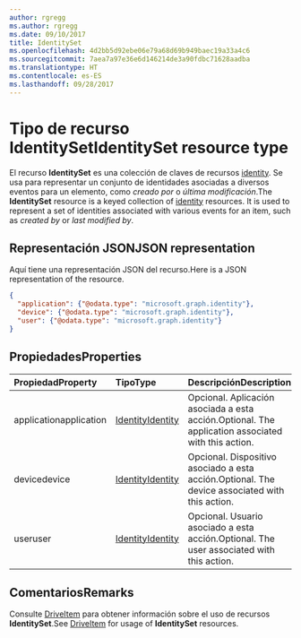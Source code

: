```yaml
---
author: rgregg
ms.author: rgregg
ms.date: 09/10/2017
title: IdentitySet
ms.openlocfilehash: 4d2bb5d92ebe06e79a68d69b949baec19a33a4c6
ms.sourcegitcommit: 7aea7a97e36e6d146214de3a90fdbc71628aadba
ms.translationtype: HT
ms.contentlocale: es-ES
ms.lasthandoff: 09/28/2017
---
```

# <a name="identityset-resource-type"></a><span data-ttu-id="40a6e-102">Tipo de recurso IdentitySet</span><span class="sxs-lookup"><span data-stu-id="40a6e-102">IdentitySet resource type</span></span>

<span data-ttu-id="40a6e-p101">El recurso **IdentitySet** es una colección de claves de recursos [identity](identity.md). Se usa para representar un conjunto de identidades asociadas a diversos eventos para un elemento, como _creado por_ o _última modificación_.</span><span class="sxs-lookup"><span data-stu-id="40a6e-p101">The **IdentitySet** resource is a keyed collection of [identity](identity.md) resources. It is used to represent a set of identities associated with various events for an item, such as _created by_ or _last modified by_.</span></span>

## <a name="json-representation"></a><span data-ttu-id="40a6e-105">Representación JSON</span><span class="sxs-lookup"><span data-stu-id="40a6e-105">JSON representation</span></span>

<span data-ttu-id="40a6e-106">Aquí tiene una representación JSON del recurso.</span><span class="sxs-lookup"><span data-stu-id="40a6e-106">Here is a JSON representation of the resource.</span></span>

<!-- { "blockType": "resource", "@odata.type": "microsoft.graph.identitySet",
       "optionalProperties": ["user", "application", "device"],
       "openType": true } -->
```json
{
  "application": {"@odata.type": "microsoft.graph.identity"},
  "device": {"@odata.type": "microsoft.graph.identity"},
  "user": {"@odata.type": "microsoft.graph.identity"}
}
```

## <a name="properties"></a><span data-ttu-id="40a6e-107">Propiedades</span><span class="sxs-lookup"><span data-stu-id="40a6e-107">Properties</span></span>

| <span data-ttu-id="40a6e-108">Propiedad</span><span class="sxs-lookup"><span data-stu-id="40a6e-108">Property</span></span>    | <span data-ttu-id="40a6e-109">Tipo</span><span class="sxs-lookup"><span data-stu-id="40a6e-109">Type</span></span>                    | <span data-ttu-id="40a6e-110">Descripción</span><span class="sxs-lookup"><span data-stu-id="40a6e-110">Description</span></span>                                            |
|:------------|:------------------------|:-------------------------------------------------------|
| <span data-ttu-id="40a6e-111">application</span><span class="sxs-lookup"><span data-stu-id="40a6e-111">application</span></span> | [<span data-ttu-id="40a6e-112">Identity</span><span class="sxs-lookup"><span data-stu-id="40a6e-112">Identity</span></span>](identity.md) | <span data-ttu-id="40a6e-p102">Opcional. Aplicación asociada a esta acción.</span><span class="sxs-lookup"><span data-stu-id="40a6e-p102">Optional. The application associated with this action.</span></span> |
| <span data-ttu-id="40a6e-115">device</span><span class="sxs-lookup"><span data-stu-id="40a6e-115">device</span></span>      | [<span data-ttu-id="40a6e-116">Identity</span><span class="sxs-lookup"><span data-stu-id="40a6e-116">Identity</span></span>](identity.md) | <span data-ttu-id="40a6e-p103">Opcional. Dispositivo asociado a esta acción.</span><span class="sxs-lookup"><span data-stu-id="40a6e-p103">Optional. The device associated with this action.</span></span>      |
| <span data-ttu-id="40a6e-119">user</span><span class="sxs-lookup"><span data-stu-id="40a6e-119">user</span></span>        | [<span data-ttu-id="40a6e-120">Identity</span><span class="sxs-lookup"><span data-stu-id="40a6e-120">Identity</span></span>](identity.md) | <span data-ttu-id="40a6e-p104">Opcional. Usuario asociado a esta acción.</span><span class="sxs-lookup"><span data-stu-id="40a6e-p104">Optional. The user associated with this action.</span></span>        |

## <a name="remarks"></a><span data-ttu-id="40a6e-123">Comentarios</span><span class="sxs-lookup"><span data-stu-id="40a6e-123">Remarks</span></span> 

<span data-ttu-id="40a6e-124">Consulte [DriveItem](driveitem.md) para obtener información sobre el uso de recursos **IdentitySet**.</span><span class="sxs-lookup"><span data-stu-id="40a6e-124">See [DriveItem](driveitem.md) for usage of **IdentitySet** resources.</span></span>


<!-- uuid: 8fcb5dbc-d5aa-4681-8e31-b001d5168d79
2015-10-25 14:57:30 UTC -->
<!-- {
  "type": "#page.annotation",
  "description": "Identity set is a collection of identities",
  "section": "documentation",
  "tocPath": "Resources/IdentitySet"
} -->
